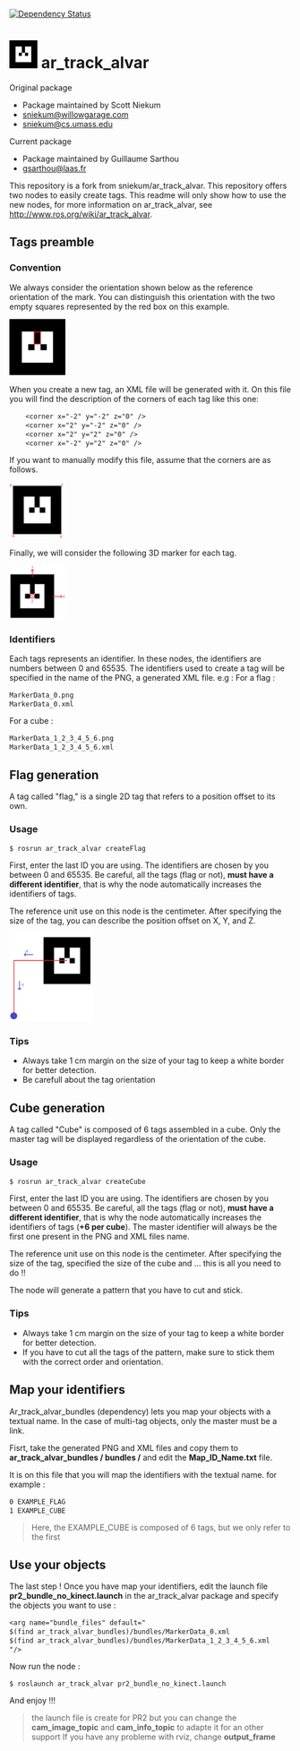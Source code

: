 [![Dependency Status](https://img.shields.io/badge/dependencies-ar_track_alvar_bundles-1eb0fc.svg)](https://github.com/jeanpolochon/ar_track_alvar_bundles)

# <img src="readme_images/MarkerData_0.png" width="50"> ar_track_alvar
Original package
- Package maintained by Scott Niekum
- sniekum@willowgarage.com
- sniekum@cs.umass.edu

Current package
- Package maintained by Guillaume Sarthou
- gsarthou@laas.fr

This repository is a fork from sniekum/ar_track_alvar. This repository offers two nodes to easily create tags.
This readme will only show how to use the new nodes, for more information on ar_track_alvar, see http://www.ros.org/wiki/ar_track_alvar.

## Tags preamble

### Convention
We always consider the orientation shown below as the reference orientation of the mark. You can distinguish this orientation with the two empty squares represented by the red box on this example.

<img src="readme_images/MarkerRef.png" width="100">

When you create a new tag, an XML file will be generated with it. On this file you will find the description of the corners of each tag like this one:
```
    <corner x="-2" y="-2" z="0" />
    <corner x="2" y="-2" z="0" />
    <corner x="2" y="2" z="0" />
    <corner x="-2" y="2" z="0" />
```
If you want to manually modify this file, assume that the corners are as follows.

<img src="readme_images/corners.png" width="100">

Finally, we will consider the following 3D marker for each tag.

<img src="readme_images/MarkerAxes.png" width="100">

### Identifiers
Each tags represents an identifier. In these nodes, the identifiers are numbers between 0 and 65535.
The identifiers used to create a tag will be specified in the name of the PNG, a generated XML file.
e.g :
For a flag :
```
MarkerData_0.png
MarkerData_0.xml
```
For a cube :
```
MarkerData_1_2_3_4_5_6.png
MarkerData_1_2_3_4_5_6.xml
```

## Flag generation
A tag called "flag," is a single 2D tag that refers to a position offset to its own.

### Usage
```
$ rosrun ar_track_alvar createFlag
```
First, enter the last ID you are using. The identifiers are chosen by you between 0 and 65535. Be careful, all the tags (flag or not), **must have a different identifier**, that is why the node automatically increases the identifiers of tags.

The reference unit use on this node is the centimeter.
After specifying the size of the tag, you can describe the position offset on X, Y, and Z.

<img src="readme_images/MarkerFlagExample.png" width="150">

### Tips
- Always take 1 cm margin on the size of your tag to keep a white border for better detection.
- Be carefull about the tag orientation

## Cube generation
A tag called "Cube" is composed of 6 tags assembled in a cube. Only the master tag will be displayed regardless of the orientation of the cube.

### Usage
```
$ rosrun ar_track_alvar createCube
```
First, enter the last ID you are using. The identifiers are chosen by you between 0 and 65535. Be careful, all the tags (flag or not), **must have a different identifier**, that is why the node automatically increases the identifiers of tags (**+6 per cube**). The master identifier will always be the first one present in the PNG and XML files name.

The reference unit use on this node is the centimeter.
After specifying the size of the tag, specified the size of the cube and ... this is all you need to do !!

The node will generate a pattern that you have to cut and stick.
### Tips
- Always take 1 cm margin on the size of your tag to keep a white border for better detection.
- If you have to cut all the tags of the pattern, make sure to stick them with the correct order and orientation.

## Map your identifiers

Ar_track_alvar_bundles (dependency) lets you map your objects with a textual name. In the case of multi-tag objects, only the master must be a link.

Fisrt, take the generated PNG and XML files and copy them to **ar_track_alvar_bundles / bundles /** and edit the **Map_ID_Name.txt** file.

It is on this file that you will map the identifiers with the textual name.
for example :
```
0 EXAMPLE_FLAG
1 EXAMPLE_CUBE
```
> Here, the EXAMPLE_CUBE is composed of 6 tags, but we only refer to the first

## Use your objects

The last step ! Once you have map your identifiers, edit the launch file **pr2_bundle_no_kinect.launch** in the ar_track_alvar package and specify the objects you want to use :
```
<arg name="bundle_files" default="
$(find ar_track_alvar_bundles)/bundles/MarkerData_0.xml
$(find ar_track_alvar_bundles)/bundles/MarkerData_1_2_3_4_5_6.xml
"/>
```

Now run the node :
```
$ roslaunch ar_track_alvar pr2_bundle_no_kinect.launch
```

And enjoy !!!

> the launch file is create for PR2 but you can change the **cam_image_topic** and **cam_info_topic** to adapte it for an other support
> If you have any probleme with rviz, change **output_frame**
